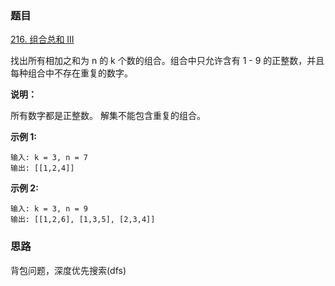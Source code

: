 ### 题目

[216. 组合总和 III](https://leetcode-cn.com/problems/combination-sum-iii/)

找出所有相加之和为 n 的 k 个数的组合。组合中只允许含有 1 - 9 的正整数，并且每种组合中不存在重复的数字。

**说明：**

所有数字都是正整数。
解集不能包含重复的组合。

**示例 1:**


```
输入: k = 3, n = 7
输出: [[1,2,4]]
```


**示例 2:**


```
输入: k = 3, n = 9
输出: [[1,2,6], [1,3,5], [2,3,4]]
```

### 思路

背包问题，深度优先搜索(dfs)
